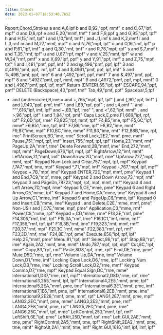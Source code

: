 ```yaml
---
title: Chords
date: 2023-05-07T18:53:40.765Z
---
```

Report,Chord,Strokes
a and A,6,ipf
b and B,92,"ppf, mmf"
c and C,67,"ipf, mpf"
d and D,8,rpf
e and E,20,"mmf, tmf"
f and F,9,ppf
g and G,95,"ppf, tpf"
h and H,15,"imf, tpf"
i and I,10,"imf, tmf"
j and J,1,imf
k and K,2,mmf
l and L,3,rmf
m and M,27,"mmf, mpf"
n and N,76,"mpf, ipf"
o and O,16,"imf, ipf"
p and P,61,"ipf, imf"
q and Q,30,"rmf, tmf"
r and R,78,"mpf, rpf"
s and S,7,mpf
t and T,35,"rmf, tpf"
u and U,87,"rpf, mpf"
v and V,25,"mmf, tpf"
w and W,34,"rmf, pmf"
x and X,69,"ipf, ppf"
y and Y,91,"ppf, imf"
z and Z,75,"mpf, tpf"
1 and !,491,"pmf, ppf, imf"
2 and @,496,"pmf, ppf, ipf"
3 and #,4916,"pmf, ppf, imf, ipf"
4 and $,4961,"pmf, ppf, ipf, imf"
5 and %,49B,"pmf, ppf, ime"
6 and ^,492,"pmf, ppf, mmf"
7 and &,497,"pmf, ppf, mpf"
8 and *,4927,"pmf, ppf, mmf, mpf"
9 and (,4972,"pmf, ppf, mpf, mmf"
0 and ),4967,"pmf, ppf, ipf, mpf"
Return (ENTER),65,"ipf, tpf"
ESCAPE,94,"ppf, pmf"
DELETE (Backspace),40,"pmf, tmf"
Tab,49,"pmf, ppf"
Spacebar,5,tpf
- and (underscore),B,ime
= and +,765,"mpf, ipf, tpf"
[ and {,90,"ppf, tmf"
] and },940,"ppf, pmf, tmf"
\ and &#124;,89,"rpf, ppf"
; and :,4,pmf
"' and """,616,"ipf, imf, ipf"
 and ~,6B,"ipf, ime"
", and <",62,"ipf, mmf"
. and >,96,"ppf, ipf"
/ and ?,84,"rpf, pmf"
Caps Lock,E,pme
F1,686,"ipf, rpf, ipf"
F2,6D,"ipf, rme"
F3,825,"rpf, mmf, tpf"
F4,B5,"ime, tpf"
F5,6C,"ipf, mme"
F6,B51,"ime, tpf, imf"
F7,B6,"ime, ipf"
F8,B2,"ime, mmf"
F9,B7,"ime, mpf"
F10,BC,"ime, mme"
F11,B3,"ime, rmf"
F12,B8B,"ime, rpf, ime"
PrintScreen,BD,"ime, rme"
Scroll Lock,2E2,"mmf, pme, mmf"
Pause,751,"mpf, tpf, imf"
Insert,755,"mpf, tpf, tpf"
Home,23,"mmf, rmf"
PageUp,2A,"mmf, tme"
Delete Forward,2B,"mmf, ime"
End,272,"mmf, mpf, mmf"
PageDown,676,"ipf, mpf, ipf"
RightArrow,12,"imf, mmf"
LeftArrow,21,"mmf, imf"
DownArrow,2D,"mmf, rme"
UpArrow,727,"mpf, mmf, mpf"
Keypad Num Lock and Clear,757,"mpf, tpf, mpf"
Keypad /,7A7,"mpf, tme, mpf"
Keypad *,71,"mpf, imf"
Keypad -,767,"mpf, ipf, mpf"
Keypad +,7B,"mpf, ime"
Keypad ENTER,72E,"mpf, mmf, pme"
Keypad 1 and End,7C9,"mpf, mme, ppf"
Keypad 2 and Down Arrow,73,"mpf, rmf"
Keypad 3 and PageDn,78723,"mpf, rpf, mpf, mmf, rmf"
Keypad 4 and Left Arrow,7D,"mpf, rme"
Keypad 5,CE,"mme, pme"
Keypad 6 and Right Arrow,C5,"mme, tpf"
Keypad 7 and Home,CA,"mme, tme"
Keypad 8 and Up Arrow,C1,"mme, imf"
Keypad 9 and PageUp,C6,"mme, ipf"
Keypad 0 and Insert,CB,"mme, ime"
Keypad . and Delete,C2E,"mme, mmf, pme"
Non-US \ and &#124;,C7E,"mme, mpf, pme"
Application,C3,"mme, rmf"
Power,C8,"mme, rpf"
Keypad =,CD,"mme, rme"
F13,3E,"rmf, pme"
F14,305,"rmf, tmf, tpf"
F15,3A,"rmf, tme"
F16,1C1,"imf, mme, imf"
F17,356,"rmf, tpf, ipf"
F18,3B,"rmf, ime"
F19,323,"rmf, mmf, rmf"
F20,37,"rmf, mpf"
F21,3C,"rmf, mme"
F22,383,"rmf, rpf, rmf"
F23,3D,"rmf, rme"
F24,8E,"rpf, pme"
Execute,656,"ipf, tpf, ipf"
Help,2E,"mmf, pme"
Menu,81,"rpf, imf"
Select,86,"rpf, ipf"
Stop,8B,"rpf, ime"
Again,2A2,"mmf, tme, mmf"
Undo,787,"mpf, rpf, mpf"
Cut,8C,"rpf, mme"
Copy,83,"rpf, rmf"
Paste,8D8,"rpf, rme, rpf"
Find,DE,"rme, pme"
Mute,D5D,"rme, tpf, rme"
Volume Up,DA,"rme, tme"
Volume Down,D1,"rme, imf"
Locking Caps Lock,D6,"rme, ipf"
Locking Num Lock,DB,"rme, ime"
Locking Scroll Lock,D2,"rme, mmf"
Keypad Comma,D7,"rme, mpf"
Keypad Equal Sign,DC,"rme, mme"
International1,D37,"rme, rmf, mpf"
International2,D8D,"rme, rpf, rme"
International3,255,"mmf, tpf, tpf"
International4,2E5,"mmf, pme, tpf"
International5,2EA,"mmf, pme, tme"
International6,2E1,"mmf, pme, imf"
International7,1E6,"imf, pme, ipf"
International8,2EB,"mmf, pme, ime"
International9,2E28,"mmf, pme, mmf, rpf"
LANG1,2E7,"mmf, pme, mpf"
LANG2,2EC,"mmf, pme, mme"
LANG3,2E3,"mmf, pme, rmf"
LANG4,2E8,"mmf, pme, rpf"
LANG5,2ED,"mmf, pme, rme"
LANG6,25C,"mmf, tpf, mme"
LeftControl,253,"mmf, tpf, rmf"
LeftShift,6E,"ipf, pme"
LeftAlt,25D,"mmf, tpf, rme"
Left GUI,2AE,"mmf, tme, pme"
RightControl,2A5,"mmf, tme, tpf"
RightShift,2EA2,"mmf, pme, tme, mmf"
RightAlt,2A1,"mmf, tme, imf"
Right GUI,1616,"imf, ipf, imf, ipf"
